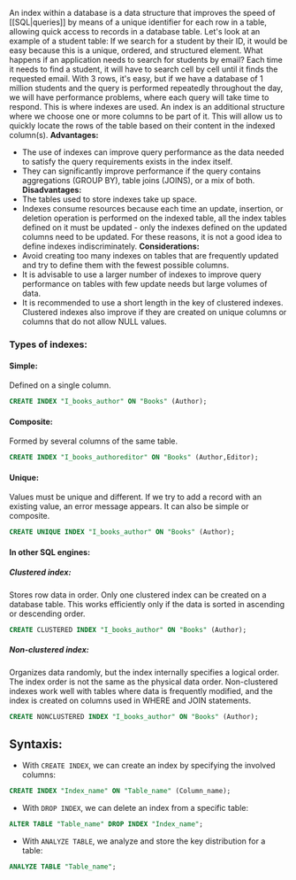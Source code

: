 An index within a database is a data structure that improves the speed of [[SQL|queries]] by means of a unique identifier for each row in a table, allowing quick access to records in a database table. Let's look at an example of a student table: If we search for a student by their ID, it would be easy because this is a unique, ordered, and structured element. What happens if an application needs to search for students by email? Each time it needs to find a student, it will have to search cell by cell until it finds the requested email. With 3 rows, it's easy, but if we have a database of 1 million students and the query is performed repeatedly throughout the day, we will have performance problems, where each query will take time to respond. This is where indexes are used. An index is an additional structure where we choose one or more columns to be part of it. This will allow us to quickly locate the rows of the table based on their content in the indexed column(s).
**Advantages:**
- The use of indexes can improve query performance as the data needed to satisfy the query requirements exists in the index itself.
- They can significantly improve performance if the query contains aggregations (GROUP BY), table joins (JOINS), or a mix of both.
**Disadvantages:**
- The tables used to store indexes take up space.
- Indexes consume resources because each time an update, insertion, or deletion operation is performed on the indexed table, all the index tables defined on it must be updated - only the indexes defined on the updated columns need to be updated. For these reasons, it is not a good idea to define indexes indiscriminately.
**Considerations:**
- Avoid creating too many indexes on tables that are frequently updated and try to define them with the fewest possible columns.
- It is advisable to use a larger number of indexes to improve query performance on tables with few update needs but large volumes of data.
- It is recommended to use a short length in the key of clustered indexes. Clustered indexes also improve if they are created on unique columns or columns that do not allow NULL values.
### Types of indexes:
#### Simple:
Defined on a single column.
```sql
CREATE INDEX "I_books_author" ON "Books" (Author);
```
#### Composite:
Formed by several columns of the same table.
```sql
CREATE INDEX "I_books_authoreditor" ON "Books" (Author,Editor);
```
#### Unique:
Values must be unique and different. If we try to add a record with an existing value, an error message appears. It can also be simple or composite.
```sql
CREATE UNIQUE INDEX "I_books_author" ON "Books" (Author);
```
#### In other SQL engines:
##### Clustered index:
Stores row data in order. Only one clustered index can be created on a database table. This works efficiently only if the data is sorted in ascending or descending order.
```sql
CREATE CLUSTERED INDEX "I_books_author" ON "Books" (Author);
```
##### Non-clustered index:
Organizes data randomly, but the index internally specifies a logical order. The index order is not the same as the physical data order. Non-clustered indexes work well with tables where data is frequently modified, and the index is created on columns used in WHERE and JOIN statements.
```sql
CREATE NONCLUSTERED INDEX "I_books_author" ON "Books" (Author);
```
## Syntaxis:
- With `CREATE INDEX`, we can create an index by specifying the involved columns:
```sql
CREATE INDEX "Index_name" ON "Table_name" (Column_name);
```
- With `DROP INDEX`, we can delete an index from a specific table:
```sql
ALTER TABLE "Table_name" DROP INDEX "Index_name";
```
- With `ANALYZE TABLE`, we analyze and store the key distribution for a table:
```sql
ANALYZE TABLE "Table_name";
```